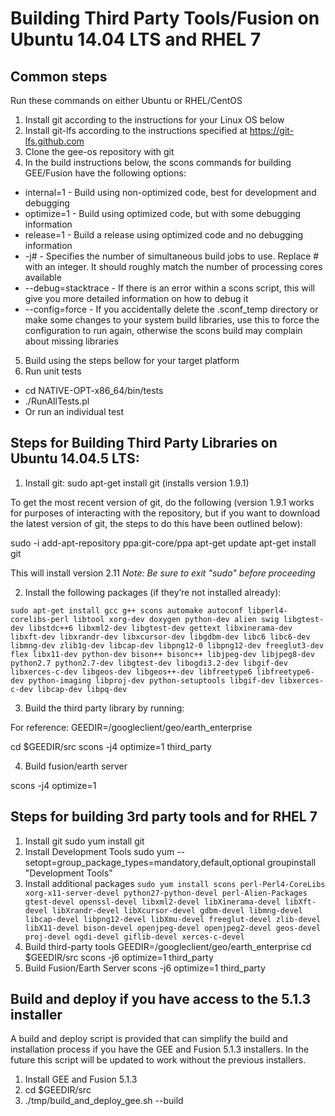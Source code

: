 # Building Third Party Tools/Fusion on Ubuntu 14.04 LTS and RHEL 7 

## Common steps

Run these commands on either Ubuntu or RHEL/CentOS

1. Install git according to the instructions for your Linux OS below
2. Install git-lfs according to the instructions specified at https://git-lfs.github.com
3. Clone the gee-os repository with git
4. In the build instructions below, the scons commands for building GEE/Fusion have the following options:
* internal=1 - Build using non-optimized code, best for development and debugging
* optimize=1 - Build using optimized code, but with some debugging information
* release=1 - Build a release using optimized code and no debugging information
* -j# - Specifies the number of simultaneous build jobs to use. Replace # with an integer. It should roughly match the number of processing cores available
* --debug=stacktrace - If there is an error within a scons script, this will give you more detailed information on how to debug it
* --config=force - If you accidentally delete the .sconf_temp directory or make some changes to your system build libraries, use this to force the configuration to run again, otherwise the scons build may complain about missing libraries
5. Build using the steps bellow for your target platform
6. Run unit tests
* cd NATIVE-OPT-x86_64/bin/tests
* ./RunAllTests.pl 
* Or run an individual test

## Steps for Building Third Party Libraries on Ubuntu 14.04.5 LTS:

1. Install git:
sudo apt-get install git (installs version 1.9.1)

To get the most recent version of git, do the following (version 1.9.1 works for purposes of interacting with the repository, but if you want to download the latest version of git, the steps to do this have been outlined below):

sudo -i
add-apt-repository ppa:git-core/ppa
apt-get update
apt-get install git

This will install version 2.11
_Note: Be sure to exit "sudo" before proceeding_

2. Install the following packages (if they’re not installed already):

`sudo apt-get install gcc g++ scons automake autoconf libperl4-corelibs-perl libtool xorg-dev doxygen python-dev alien swig libgtest-dev libstdc++6 libxml2-dev libgtest-dev gettext libxinerama-dev libxft-dev libxrandr-dev libxcursor-dev libgdbm-dev libc6 libc6-dev libmng-dev zlib1g-dev libcap-dev libpng12-0 libpng12-dev freeglut3-dev flex libx11-dev python-dev bison++ bisonc++ libjpeg-dev libjpeg8-dev python2.7 python2.7-dev libgtest-dev libogdi3.2-dev libgif-dev libxerces-c-dev libgeos-dev libgeos++-dev libfreetype6 libfreetype6-dev python-imaging libproj-dev python-setuptools libgif-dev libxerces-c-dev libcap-dev libpq-dev`

3. Build the third party library by running:

For reference: GEEDIR=<new directory location>/googleclient/geo/earth_enterprise

cd $GEEDIR/src
scons -j4 optimize=1 third_party

4. Build fusion/earth server 

scons -j4 optimize=1

## Steps for building 3rd party tools and for RHEL 7

1. Install git
sudo yum install git
2. Install Development Tools
sudo yum --setopt=group_package_types=mandatory,default,optional groupinstall "Development Tools"
3. Install additional packages
`sudo yum install scons perl-Perl4-CoreLibs xorg-x11-server-devel python27-python-devel perl-Alien-Packages gtest-devel openssl-devel libxml2-devel libXinerama-devel libXft-devel libXrandr-devel libXcursor-devel gdbm-devel libmng-devel libcap-devel libpng12-devel libXmu-devel freeglut-devel zlib-devel libX11-devel bison-devel openjpeg-devel openjpeg2-devel geos-devel proj-devel ogdi-devel giflib-devel xerces-c-devel` 
4. Build third-party tools
GEEDIR=<new directory location>/googleclient/geo/earth_enterprise
cd $GEEDIR/src
scons -j6 optimize=1 third_party
5. Build Fusion/Earth Server
scons -j6 optimize=1 third_party

## Build and deploy if you have access to the 5.1.3 installer
A build and deploy script is provided that can simplify the build and installation process if you have the GEE and Fusion 5.1.3 installers. In the future this script will be updated to work without the previous installers. 
1. Install GEE and Fusion 5.1.3
2. cd $GEEDIR/src
3. ./tmp/build_and_deploy_gee.sh --build


